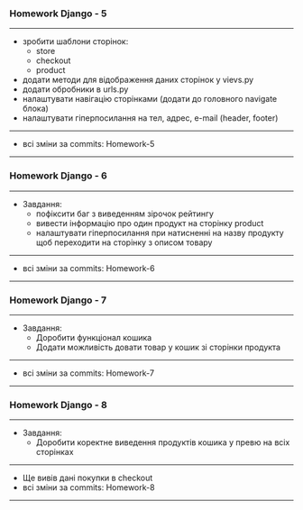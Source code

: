 ### Homework Django - 5

---

- зробити шаблони сторінок:
  - store
  - checkout
  - product
- додати методи для відображення даних сторінок у vievs.py
- додати обробники в urls.py
- налаштувати навігацію сторінками (додати до головного navigate блока)
- налаштувати гіперпосилання на тел, адрес, е-mail (header, footer)

---

- всі зміни за commits: Homework-5

---

### Homework Django - 6

---

- Завдання:
  - пофіксити баг з виведенням зірочок рейтингу
  - вивести інформацію про один продукт на сторінку product
  - налаштувати гіперпосилання при натисненні на назву продукту щоб переходити на сторінку з описом товару

---

- всі зміни за commits: Homework-6

---

### Homework Django - 7

---

- Завдання:
  - Доробити функціонал кошика
  - Додати можливість довати товар у кошик зі сторінки продукта

---

- всі зміни за commits: Homework-7

---

### Homework Django - 8

---

- Завдання:
  - Доробити коректне виведення продуктів кошика у превю на всіх сторінках

---

- Ще вивів дані покупки в checkout
- всі зміни за commits: Homework-8

---
